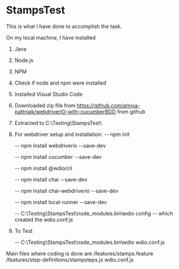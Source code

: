 # StampsTest
This is what I have done to accomplish the task.

On my local machine, I have installed

1. Java
2. Node.js 
3. NPM 
4. Check if node and npm were installed
5. Installed Visual Studio Code
6. Downloaded zip file from https://github.com/amiya-pattnaik/webdriverIO-with-cucumberBDD from github
7. Extracted to C:\Testing\StampsTest\
8. For webdriver setup and installation:
	-- npm init
	
	-- npm install webdriverio --save-dev
	
	-- npm install cucumber --save-dev
	
	-- npm install @wdio/cli
	
	-- npm install chai --save-dev
	
	-- npm install chai-webdriverio --save-dev
	
	-- npm install local-runner --save-dev
	
	-- C:\Testing\StampsTest\node_modules\.bin\wdio config -- which created the wdio.conf.js
	
9. To Test

	-- C:\Testing\StampsTest\node_modules\.bin\wdio wdio.conf.js

Main files where coding is done are 
/features/stamps.feature
/features/step-definitions/stampsteps.js
wdio.conf.js
